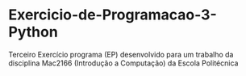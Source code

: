 # Exercicio-de-Programacao-3-Python
 Terceiro Exercício programa (EP) desenvolvido para um trabalho da disciplina Mac2166 (Introdução a Computação) da Escola Politécnica
